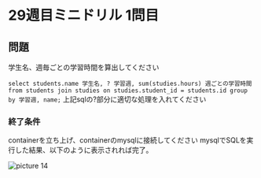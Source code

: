 # 29週目ミニドリル 1問目

## 問題

学生名、週毎ごとの学習時間を算出してください

`select students.name 学生名, ? 学習週, sum(studies.hours) 週ごとの学習時間 from students join studies on studies.student_id = students.id group by 学習週, name;`
上記sqlの?部分に適切な処理を入れてください

### 終了条件
containerを立ち上げ、containerのmysqlに接続してください
mysqlでSQLを実行した結果、以下のように表示されれば完了。

![picture 14](./images/6709c95cbd7c0a97a6f3ba5332cd837d1895d9287b63ba8acfba272de2896607.png)  
